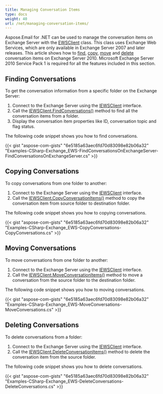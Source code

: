 ```yaml
---
title: Managing Conversation Items
type: docs
weight: 40
url: /net/managing-conversation-items/
---
```



Aspose.Email for .NET can be used to manage the conversation items on Exchange Server with the [EWSClient](https://reference.aspose.com/email/net/aspose.email.clients.exchange.webservice/ewsclient/) class. This class uses Exchange Web Services, which are only available in Exchange Server 2007 and later releases. This article shows how to [find](#finding-conversations), [copy](#copying-conversations), [move](#moving-conversations) and [delete](#deleting-conversations) conversation items on Exchange Server 2010. Microsoft Exchange Server 2010 Service Pack 1 is required for all the features included in this section.

## **Finding Conversations**

To get the conversation information from a specific folder on the Exchange Server:

1. Connect to the Exchange Server using the [IEWSClient](https://reference.aspose.com/email/net/aspose.email.clients.exchange.webservice/iewsclient/) interface.
1. Call the [IEWSClient.FindConversations()](https://reference.aspose.com/email/net/aspose.email.clients.exchange.webservice/iewsclient/findconversations/#findconversations) method to find all the conversation items from a folder.
1. Display the conversation item properties like ID, conversation topic and flag status.

The following code snippet shows you how to find conversations.

{{< gist "aspose-com-gists" "6e5185a63aec6fd70d83098e82b06a32" "Examples-CSharp-Exchange_EWS-FindConversationsOnExchangeServer-FindConversationsOnExchangeServer.cs" >}}

## **Copying Conversations**

To copy conversations from one folder to another:

1. Connect to the Exchange Server using the [IEWSClient](https://reference.aspose.com/email/net/aspose.email.clients.exchange.webservice/iewsclient/) interface.
1. Call the [IEWSClient.CopyConversationItems()](https://reference.aspose.com/email/net/aspose.email.clients.exchange.webservice/iewsclient/copyconversationitems/#copyconversationitems) method to copy the conversation item from source folder to destination folder.

The following code snippet shows you how to copying conversations.

{{< gist "aspose-com-gists" "6e5185a63aec6fd70d83098e82b06a32" "Examples-CSharp-Exchange_EWS-CopyConversations-CopyConversations.cs" >}}

## **Moving Conversations**

To move conversations from one folder to another:

1. Connect to the Exchange Server using the [IEWSClient](https://reference.aspose.com/email/net/aspose.email.clients.exchange.webservice/iewsclient/) interface.
1. Call the [IEWSClient.MoveConversationItems()](https://reference.aspose.com/email/net/aspose.email.clients.exchange.webservice/iewsclient/moveconversationitems/#moveconversationitems) method to move a conversation from the source folder to the destination folder.

The following code snippet shows you how to moving conversations.

{{< gist "aspose-com-gists" "6e5185a63aec6fd70d83098e82b06a32" "Examples-CSharp-Exchange_EWS-MoveConversations-MoveConversations.cs" >}}

## **Deleting Conversations**

To delete conversations from a folder:

1. Connect to the Exchange Server using the [IEWSClient](https://reference.aspose.com/email/net/aspose.email.clients.exchange.webservice/iewsclient/) interface.
1. Call the [IEWSClient.DeleteConversationItems()](https://reference.aspose.com/email/net/aspose.email.clients.exchange.webservice/iewsclient/deleteconversationitems/#deleteconversationitems) method to delete the conversation item from the source folder.

The following code snippet shows you how to delete conversations.

{{< gist "aspose-com-gists" "6e5185a63aec6fd70d83098e82b06a32" "Examples-CSharp-Exchange_EWS-DeleteConversations-DeleteConversations.cs" >}}
